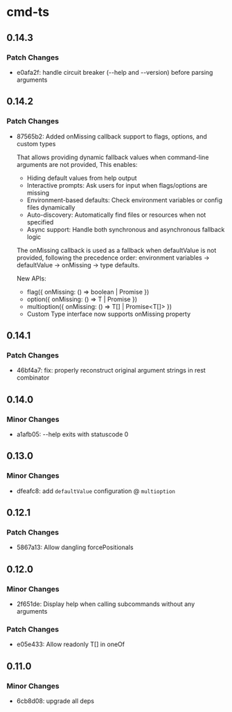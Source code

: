 # cmd-ts

## 0.14.3

### Patch Changes

- e0afa2f: handle circuit breaker (--help and --version) before parsing arguments

## 0.14.2

### Patch Changes

- 87565b2: Added onMissing callback support to flags, options, and custom types

  That allows providing dynamic fallback values when command-line arguments are not provided, This enables:

  - Hiding default values from help output
  - Interactive prompts: Ask users for input when flags/options are missing
  - Environment-based defaults: Check environment variables or config files dynamically
  - Auto-discovery: Automatically find files or resources when not specified
  - Async support: Handle both synchronous and asynchronous fallback logic

  The onMissing callback is used as a fallback when defaultValue is not provided, following the precedence order: environment variables → defaultValue → onMissing → type defaults.

  New APIs:

  - flag({ onMissing: () => boolean | Promise<boolean> })
  - option({ onMissing: () => T | Promise<T> })
  - multioption({ onMissing: () => T[] | Promise<T[]> })
  - Custom Type interface now supports onMissing property

## 0.14.1

### Patch Changes

- 46bf4a7: fix: properly reconstruct original argument strings in rest combinator

## 0.14.0

### Minor Changes

- a1afb05: --help exits with statuscode 0

## 0.13.0

### Minor Changes

- dfeafc8: add `defaultValue` configuration @ `multioption`

## 0.12.1

### Patch Changes

- 5867a13: Allow dangling forcePositionals

## 0.12.0

### Minor Changes

- 2f651de: Display help when calling subcommands without any arguments

### Patch Changes

- e05e433: Allow readonly T[] in oneOf

## 0.11.0

### Minor Changes

- 6cb8d08: upgrade all deps
